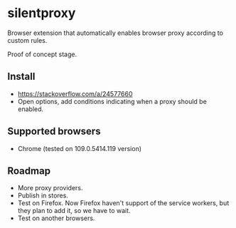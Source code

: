 # silentproxy

Browser extension that automatically enables browser proxy according to custom rules.

Proof of concept stage.

## Install
* https://stackoverflow.com/a/24577660
* Open options, add conditions indicating when a proxy should be enabled.

## Supported browsers
* Chrome (tested on 109.0.5414.119 version)

## Roadmap
* More proxy providers.
* Publish in stores.
* Test on Firefox. Now Firefox haven't support of the service workers, but they plan to add it, so we have to wait.
* Test on another browsers.
